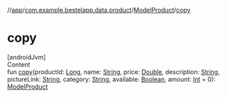 //[app](../../index.md)/[com.example.bestelapp.data.product](../index.md)/[ModelProduct](index.md)/[copy](copy.md)



# copy  
[androidJvm]  
Content  
fun [copy](copy.md)(productId: [Long](https://kotlinlang.org/api/latest/jvm/stdlib/kotlin/-long/index.html), name: [String](https://kotlinlang.org/api/latest/jvm/stdlib/kotlin/-string/index.html), price: [Double](https://kotlinlang.org/api/latest/jvm/stdlib/kotlin/-double/index.html), description: [String](https://kotlinlang.org/api/latest/jvm/stdlib/kotlin/-string/index.html), pictureLink: [String](https://kotlinlang.org/api/latest/jvm/stdlib/kotlin/-string/index.html), category: [String](https://kotlinlang.org/api/latest/jvm/stdlib/kotlin/-string/index.html), available: [Boolean](https://kotlinlang.org/api/latest/jvm/stdlib/kotlin/-boolean/index.html), amount: [Int](https://kotlinlang.org/api/latest/jvm/stdlib/kotlin/-int/index.html) = 0): [ModelProduct](index.md)  




